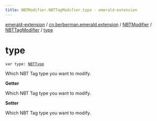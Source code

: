 ```yaml
---
title: NBTModifier.NBTTagModifier.type - emerald-extension
---
```


[emerald-extension](../../../index.html) / [cn.berberman.emerald.extension](../../index.html) / [NBTModifier](../index.html) / [NBTTagModifier](index.html) / [type](.)

# type

`var type: `[`NBTType`](-n-b-t-type/index.html)

Which NBT Tag type you want to modify.

**Getter**

Which NBT Tag type you want to modify.

**Setter**

Which NBT Tag type you want to modify.

